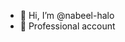 - 👋 Hi, I’m @nabeel-halo
- 👀 Professional account

<!---
nabeel-halo/nabeel-halo is a ✨ special ✨ repository because its `README.md` (this file) appears on your GitHub profile.
You can click the Preview link to take a look at your changes.
--->
